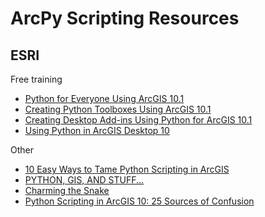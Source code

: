 # ArcPy Scripting Resources #

## ESRI ##

Free training

* [Python for Everyone Using ArcGIS 10.1](http://training.esri.com/gateway/index.cfm?fa=catalog.webCourseDetail&courseid=2520) 
* [Creating Python Toolboxes Using ArcGIS 10.1](http://training.esri.com/gateway/index.cfm?fa=catalog.webCourseDetail&courseid=2523) 
* [Creating Desktop Add-ins Using Python for ArcGIS 10.1](http://training.esri.com/gateway/index.cfm?fa=catalog.webCourseDetail&courseid=2485) 
* [Using Python in ArcGIS Desktop 10](http://training.esri.com/gateway/index.cfm?fa=catalog.webCourseDetail&courseid=1868) 

Other

* [10 Easy Ways to Tame Python Scripting in ArcGIS](http://blogs.esri.com/esri/supportcenter/2012/01/12/10-easy-ways-to-tame-python-scripting-in-arcgis/)
* [PYTHON, GIS, AND STUFF...](http://pythongisandstuff.wordpress.com/)
* [Charming the Snake](http://www.esri.com/news/arcuser/0111/charmsnake.html)
* [Python Scripting in ArcGIS 10: 25 Sources of Confusion](http://nrm.salrm.uaf.edu/~dverbyla/workshops/arcpy_sources_of_confusion_AKSMC2011.pdf)
